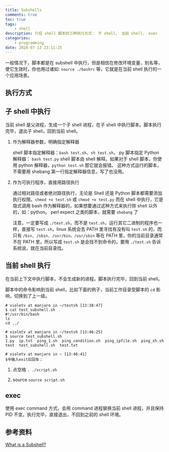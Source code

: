 ```yaml
---
title: Subshells
comments: true
toc: true
tags:
    - shell
description: 介绍 shell 脚本的三种执行方式： 子 shell， 当前 shell， exec
categories:
    - programming
date: 2020-07-13 23:11:25
---
```


一般情况下，脚本都是在 subshell 中执行，但是相信在修改环境变量、别名等，使它生效时，你也用过诸如: `source ./bashrc` 等，它就是在当前 shell 执行的一个应用场景。

## 执行方式

## 子 shell 中执行

当前 shell 是父进程，生成一个子 shell 进程，在子 shell 中执行脚本。脚本执行完毕，退出子 shell，回到当前 shell。

1. 作为解释器参数，明确指定解释器

    shell 脚本指定解释器：`bash test.sh`、`sh test.sh`， py 脚本指定 Python 解释器： `bash test.py`
    shell 脚本由 shell 解释。如果对于 shell 脚本，你使用 python 解释器，`python test.sh` 那它就会报错。
    这种方式运行的脚本，不需要用 shebang 第一行指定解释器信息，写了也没用。

2. 作为可执行程序，直接用路径执行

    通过相对路径或者绝对路径执行，无论是 Shell 还是 Python 脚本都需要添加执行权限。`chmod +x test.sh` 或 `chmod +x test.py`
    而在 shell 中执行，它是隐式调用 bash 作为解释器的，如果想要通过这种方式来执行除 shell 以外的，如：python。 perl expect 之类的脚本，就需要 `shebang` 了

    注意，一定要写成 `./test.sh`，而不是 `test.sh`，运行其它二进制的程序也一样，直接写 `test.sh`，linux 系统会去 PATH 里寻找有没有叫 `test.sh` 的，而只有 `/bin, /sbin, /usr/bin，/usr/sbin` 等在 PATH 里，你的当前目录通常不在 PATH 里，所以写成 `test.sh` 是会找不到命令的，要用 `./test.sh` 告诉系统说，就在当前目录找。

## 当前 shell 执行

在当前上下文中执行脚本，不会生成新的进程。脚本执行完毕，回到当前 shell。

脚本中的命令影响到当前 shell，比如下面的例子，当前工作目录受脚本的 `cd` 影响，切换到了上一级。

```shell
# violetv at manjaro in ~/testsh [13:38:47]
$ cat test_subshell.sh
#!/usr/bin/bash
ls
cd ../

# violetv at manjaro in ~/testsh [13:46:25]
$ source test_subshell.sh
1.py  ip.txt  ping_1.sh  ping_condition.sh  ping_ipfile.sh  ping_sh.sh  test  test_subshell.sh  test.txt

# violetv at manjaro in ~ [13:46:41]
$中输入exit后回车；
```

1. 点空格
   `. ./script.sh`

2. source
   `source script.sh`

## exec

使用 exec command 方式，会用 command 进程替换当前 shell 进程，并且保持 PID 不变。执行完毕，直接退出，不回到之前的 shell 环境。

## 参考资料

[What is a Subshell?](https://bash.cyberciti.biz/guide/What_is_a_Subshell%3F)

